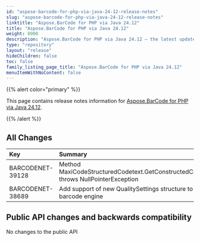 ```yaml
---
id: "aspose-barcode-for-php-via-java-24-12-release-notes"
slug: "aspose-barcode-for-php-via-java-24-12-release-notes"
linktitle: "Aspose.BarCode for PHP via Java 24.12"
title: "Aspose.BarCode for PHP via Java 24.12"
weight: 8000
description: "Aspose.BarCode for PHP via Java 24.12 – the latest updates and fixes."
type: "repository"
layout: "release"
hideChildren: false
toc: false
family_listing_page_title: "Aspose.BarCode for PHP via Java 24.12"
menuItemWithNoContent: false
---
```


{{% alert color="primary" %}}

This page contains release notes information
for [Aspose.BarCode for PHP via Java 24.12](https://releases.aspose.com/barcode/php/new-releases/aspose.barcode-for-php-via-java-24.12/).

{{% /alert %}}

## **All Changes**

| **Key**         | **Summary**                                                | **Category**      |
|:----------------|:-----------------------------------------------------------|:------------------|
|BARCODENET-39128|Method MaxiCodeStructuredCodetext.GetConstructedCodetext() throws NullPointerException|Bug|
|BARCODENET-38689|Add support of new QualitySettings structure to 1D barcode engine|Enhancement|

## Public API changes and backwards compatibility
No changes to the public API